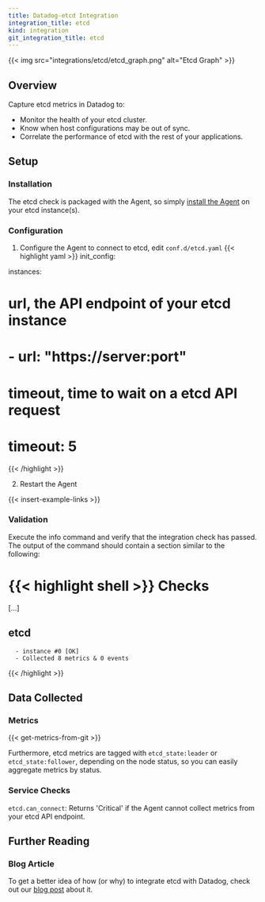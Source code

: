 ```yaml
---
title: Datadog-etcd Integration
integration_title: etcd
kind: integration
git_integration_title: etcd
---
```


{{< img src="integrations/etcd/etcd_graph.png" alt="Etcd Graph" >}}

## Overview

Capture etcd metrics in Datadog to:

* Monitor the health of your etcd cluster.
* Know when host configurations may be out of sync.
* Correlate the performance of etcd with the rest of your applications.

## Setup
### Installation

The etcd check is packaged with the Agent, so simply [install the Agent](https://app.datadoghq.com/account/settings#agent) on your etcd instance(s).

### Configuration

1. Configure the Agent to connect to etcd, edit `conf.d/etcd.yaml`
{{< highlight yaml >}}
init_config:

instances:
# url, the API endpoint of your etcd instance
#    - url: "https://server:port"
# timeout, time to wait on a etcd API request
#      timeout: 5
{{< /highlight >}}

2. Restart the Agent

{{< insert-example-links >}}

### Validation

Execute the info command and verify that the integration check has passed. The output of the command should contain a section similar to the following:

{{< highlight shell >}}
Checks
======

  [...]

  etcd
  ----
      - instance #0 [OK]
      - Collected 8 metrics & 0 events
{{< /highlight >}}

## Data Collected
### Metrics

{{< get-metrics-from-git >}}

Furthermore, etcd metrics are tagged with `etcd_state:leader` or `etcd_state:follower`, depending on the node status, so you can easily aggregate metrics by status.

### Service Checks

`etcd.can_connect`:
Returns 'Critical' if the Agent cannot collect metrics from your etcd API endpoint.

## Further Reading
### Blog Article
To get a better idea of how (or why) to integrate etcd with Datadog, check out our [blog post](https://www.datadoghq.com/blog/monitor-etcd-performance/) about it.